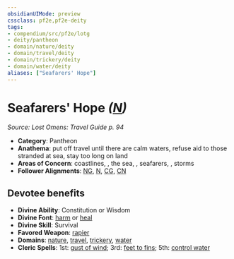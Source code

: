 ```yaml
---
obsidianUIMode: preview
cssclass: pf2e,pf2e-deity
tags:
- compendium/src/pf2e/lotg
- deity/pantheon
- domain/nature/deity
- domain/travel/deity
- domain/trickery/deity
- domain/water/deity
aliases: ["Seafarers' Hope"]
---
```

# Seafarers' Hope *([N](../../../rules/traits/neutral-b1.md))*  
*Source: Lost Omens: Travel Guide p. 94*  

- **Category**: Pantheon
- **Anathema**: put off travel until there are calm waters, refuse aid to those stranded at sea, stay too long on land
- **Areas of Concern**: coastlines, , the sea, , seafarers, , storms
- **Follower Alignments**: [NG](../../../rules/traits/neutral-good-b1.md), [N](../../../rules/traits/neutral-b1.md), [CG](../../../rules/traits/chaotic-good-b1.md), [CN](../../../rules/traits/chaotic-neutral-b1.md)

## Devotee benefits

- **Divine Ability**: Constitution or Wisdom
- **Divine Font**: [harm](../../spells/harm.md) or [heal](../../spells/heal.md)
- **Divine Skill**: Survival
- **Favored Weapon**: [rapier](../../equipment/items/rapier.md)
- **Domains**: [nature](../domains.md#Nature), [travel](../domains.md#Travel), [trickery](../domains.md#Trickery), [water](../domains.md#Water)
- **Cleric Spells**: 1st: [gust of wind](../../spells/gust-of-wind.md); 3rd: [feet to fins](../../spells/feet-to-fins.md); 5th: [control water](../../spells/control-water.md)
